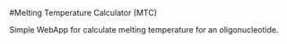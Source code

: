 #Melting Temperature Calculator (MTC)

Simple WebApp for calculate melting temperature for an oligonucleotide.

